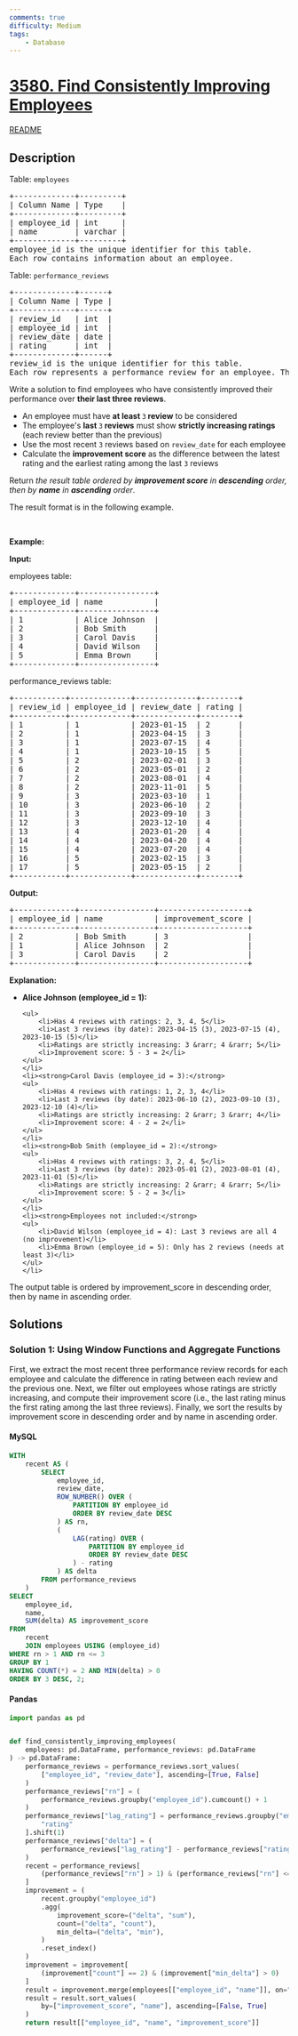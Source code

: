```yaml
---
comments: true
difficulty: Medium
tags:
    - Database
---
```


<!-- problem:start -->

# [3580. Find Consistently Improving Employees](https://leetcode.com/problems/find-consistently-improving-employees)

[README](/solution/3500-3599/3580.Find%20Consistently%20Improving%20Employees/README.md)

## Description

<!-- description:start -->

<p>Table: <code>employees</code></p>

<pre>
+-------------+---------+
| Column Name | Type    |
+-------------+---------+
| employee_id | int     |
| name        | varchar |
+-------------+---------+
employee_id is the unique identifier for this table.
Each row contains information about an employee.
</pre>

<p>Table: <code>performance_reviews</code></p>

<pre>
+-------------+------+
| Column Name | Type |
+-------------+------+
| review_id   | int  |
| employee_id | int  |
| review_date | date |
| rating      | int  |
+-------------+------+
review_id is the unique identifier for this table.
Each row represents a performance review for an employee. The rating is on a scale of 1-5 where 5 is excellent and 1 is poor.
</pre>

<p>Write a solution to find employees who have consistently improved their performance over <strong>their last three reviews</strong>.</p>

<ul>
	<li>An employee must have <strong>at least </strong><code>3</code><strong> review</strong> to be considered</li>
	<li>The employee&#39;s <strong>last </strong><code>3</code><strong> reviews</strong> must show <strong>strictly increasing ratings</strong> (each review better than the previous)</li>
	<li>Use the most recent <code>3</code> reviews based on <code>review_date</code> for each employee</li>
	<li>Calculate the <strong>improvement score</strong> as the difference between the latest rating and the earliest rating among the last <code>3</code> reviews</li>
</ul>

<p>Return <em>the result table ordered by <strong>improvement score</strong> in <strong>descending</strong> order, then by <strong>name</strong> in <strong>ascending</strong> order</em>.</p>

<p>The result format is in the following example.</p>

<p>&nbsp;</p>
<p><strong class="example">Example:</strong></p>

<div class="example-block">
<p><strong>Input:</strong></p>

<p>employees table:</p>

<pre class="example-io">
+-------------+----------------+
| employee_id | name           |
+-------------+----------------+
| 1           | Alice Johnson  |
| 2           | Bob Smith      |
| 3           | Carol Davis    |
| 4           | David Wilson   |
| 5           | Emma Brown     |
+-------------+----------------+
</pre>

<p>performance_reviews table:</p>

<pre class="example-io">
+-----------+-------------+-------------+--------+
| review_id | employee_id | review_date | rating |
+-----------+-------------+-------------+--------+
| 1         | 1           | 2023-01-15  | 2      |
| 2         | 1           | 2023-04-15  | 3      |
| 3         | 1           | 2023-07-15  | 4      |
| 4         | 1           | 2023-10-15  | 5      |
| 5         | 2           | 2023-02-01  | 3      |
| 6         | 2           | 2023-05-01  | 2      |
| 7         | 2           | 2023-08-01  | 4      |
| 8         | 2           | 2023-11-01  | 5      |
| 9         | 3           | 2023-03-10  | 1      |
| 10        | 3           | 2023-06-10  | 2      |
| 11        | 3           | 2023-09-10  | 3      |
| 12        | 3           | 2023-12-10  | 4      |
| 13        | 4           | 2023-01-20  | 4      |
| 14        | 4           | 2023-04-20  | 4      |
| 15        | 4           | 2023-07-20  | 4      |
| 16        | 5           | 2023-02-15  | 3      |
| 17        | 5           | 2023-05-15  | 2      |
+-----------+-------------+-------------+--------+
</pre>

<p><strong>Output:</strong></p>

<pre class="example-io">
+-------------+----------------+-------------------+
| employee_id | name           | improvement_score |
+-------------+----------------+-------------------+
| 2           | Bob Smith      | 3                 |
| 1           | Alice Johnson  | 2                 |
| 3           | Carol Davis    | 2                 |
+-------------+----------------+-------------------+
</pre>

<p><strong>Explanation:</strong></p>

<ul>
	<li><strong>Alice Johnson (employee_id = 1):</strong>

    <ul>
    	<li>Has 4 reviews with ratings: 2, 3, 4, 5</li>
    	<li>Last 3 reviews (by date): 2023-04-15 (3), 2023-07-15 (4), 2023-10-15 (5)</li>
    	<li>Ratings are strictly increasing: 3 &rarr; 4 &rarr; 5</li>
    	<li>Improvement score: 5 - 3 = 2</li>
    </ul>
    </li>
    <li><strong>Carol Davis (employee_id = 3):</strong>
    <ul>
    	<li>Has 4 reviews with ratings: 1, 2, 3, 4</li>
    	<li>Last 3 reviews (by date): 2023-06-10 (2), 2023-09-10 (3), 2023-12-10 (4)</li>
    	<li>Ratings are strictly increasing: 2 &rarr; 3 &rarr; 4</li>
    	<li>Improvement score: 4 - 2 = 2</li>
    </ul>
    </li>
    <li><strong>Bob Smith (employee_id = 2):</strong>
    <ul>
    	<li>Has 4 reviews with ratings: 3, 2, 4, 5</li>
    	<li>Last 3 reviews (by date): 2023-05-01 (2), 2023-08-01 (4), 2023-11-01 (5)</li>
    	<li>Ratings are strictly increasing: 2 &rarr; 4 &rarr; 5</li>
    	<li>Improvement score: 5 - 2 = 3</li>
    </ul>
    </li>
    <li><strong>Employees not included:</strong>
    <ul>
    	<li>David Wilson (employee_id = 4): Last 3 reviews are all 4 (no improvement)</li>
    	<li>Emma Brown (employee_id = 5): Only has 2 reviews (needs at least 3)</li>
    </ul>
    </li>

</ul>

<p>The output table is ordered by improvement_score in descending order, then by name in ascending order.</p>
</div>

<!-- description:end -->

## Solutions

<!-- solution:start -->

### Solution 1: Using Window Functions and Aggregate Functions

First, we extract the most recent three performance review records for each employee and calculate the difference in rating between each review and the previous one. Next, we filter out employees whose ratings are strictly increasing, and compute their improvement score (i.e., the last rating minus the first rating among the last three reviews). Finally, we sort the results by improvement score in descending order and by name in ascending order.

<!-- tabs:start -->

#### MySQL

```sql
WITH
    recent AS (
        SELECT
            employee_id,
            review_date,
            ROW_NUMBER() OVER (
                PARTITION BY employee_id
                ORDER BY review_date DESC
            ) AS rn,
            (
                LAG(rating) OVER (
                    PARTITION BY employee_id
                    ORDER BY review_date DESC
                ) - rating
            ) AS delta
        FROM performance_reviews
    )
SELECT
    employee_id,
    name,
    SUM(delta) AS improvement_score
FROM
    recent
    JOIN employees USING (employee_id)
WHERE rn > 1 AND rn <= 3
GROUP BY 1
HAVING COUNT(*) = 2 AND MIN(delta) > 0
ORDER BY 3 DESC, 2;
```

#### Pandas

```python
import pandas as pd


def find_consistently_improving_employees(
    employees: pd.DataFrame, performance_reviews: pd.DataFrame
) -> pd.DataFrame:
    performance_reviews = performance_reviews.sort_values(
        ["employee_id", "review_date"], ascending=[True, False]
    )
    performance_reviews["rn"] = (
        performance_reviews.groupby("employee_id").cumcount() + 1
    )
    performance_reviews["lag_rating"] = performance_reviews.groupby("employee_id")[
        "rating"
    ].shift(1)
    performance_reviews["delta"] = (
        performance_reviews["lag_rating"] - performance_reviews["rating"]
    )
    recent = performance_reviews[
        (performance_reviews["rn"] > 1) & (performance_reviews["rn"] <= 3)
    ]
    improvement = (
        recent.groupby("employee_id")
        .agg(
            improvement_score=("delta", "sum"),
            count=("delta", "count"),
            min_delta=("delta", "min"),
        )
        .reset_index()
    )
    improvement = improvement[
        (improvement["count"] == 2) & (improvement["min_delta"] > 0)
    ]
    result = improvement.merge(employees[["employee_id", "name"]], on="employee_id")
    result = result.sort_values(
        by=["improvement_score", "name"], ascending=[False, True]
    )
    return result[["employee_id", "name", "improvement_score"]]
```

<!-- tabs:end -->

<!-- solution:end -->

<!-- problem:end -->

